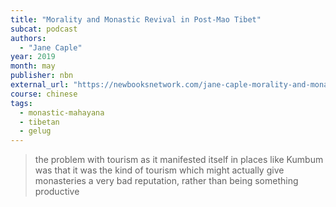 ```yaml
---
title: "Morality and Monastic Revival in Post-Mao Tibet"
subcat: podcast
authors:
  - "Jane Caple"
year: 2019
month: may
publisher: nbn
external_url: "https://newbooksnetwork.com/jane-caple-morality-and-monastic-revival-in-post-mao-tibet-u-hawaii-press-2019"
course: chinese
tags:
  - monastic-mahayana
  - tibetan
  - gelug
---
```


> the problem with tourism as it manifested itself in places like Kumbum was that it was the kind of tourism which might actually give monasteries a very bad reputation, rather than being something productive

